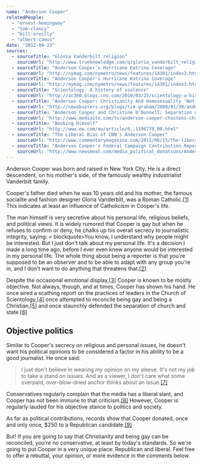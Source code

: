 ```yaml
---
name: "Anderson Cooper"
relatedPeople:
  - "ernest-hemingway"
  - "tom-clancy"
  - "bill-oreilly"
  - "albert-camus"
date: "2012-04-23"
sources:
  - sourceTitle: "Gloria Vanderbilt religion"
    sourceUrl: "http://www.trueknowledge.com/q/gloria_vanderbilt_religion"
  - sourceTitle: "Anderson Cooper's Hurricane Katrina Coverage"
    sourceUrl: "http://nymag.com/nymetro/news/features/14301/index3.html"
  - sourceTitle: "Anderson Cooper's Hurricane Katrina Coverage"
    sourceUrl: "http://nymag.com/nymetro/news/features/14301/index3.html"
  - sourceTitle: "Scientology: A history of violence"
    sourceUrl: "http://ac360.blogs.cnn.com/2010/03/25/scientology-a-history-of-violence/"
  - sourceTitle: "Anderson Cooper: Christianity And Homosexuality 'Not Mutually Exclusive."
    sourceUrl: "http://newsbusters.org/blogs/tim-graham/2009/01/30/anderson-cooper-christianity-homosexuality-not-mutually-exclusive"
  - sourceTitle: "Anderson Cooper and Christine O'Donnell: Separation of Church and State"
    sourceUrl: "http://www.mediaite.com/tv/anderson-cooper-chastens-christine-odonnell-over-church-and-state-flap/"
  - sourceTitle: "Booking Himself"
    sourceUrl: "http://www.ew.com/ew/article/0,,1196770,00.html"
  - sourceTitle: "The Liberal Bias of CNN's Anderson Cooper"
    sourceUrl: "http://www.commentarymagazine.com/2011/06/15/the-liberal-bias-of-cnn%E2%80%99s-anderson-cooper/"
  - sourceTitle: "Anderson Cooper's Federal Campaign Contribution Repor"
    sourceUrl: "http://www.newsmeat.com/media_political_donations/Anderson_Cooper.php"
---
```


Anderson Cooper was born and raised in New York City. He is a direct descendent, on his mother's side, of the famously wealthy industrialist Vanderbilt family.

Cooper's father died when he was 10 years old and his mother, the famous socialite and fashion designer Gloria Vanderbilt, was a Roman Catholic.<a class="source-citation" href="http://www.trueknowledge.com/q/gloria_vanderbilt_religion" title="Gloria Vanderbilt religion">[1]</a> This indicates at least an influence of Catholicism in Cooper's life.

The man himself is very secretive about his personal life, religious beliefs, and political views. It is widely rumored that Cooper is gay but when he refuses to confirm or deny, he chalks up his overall secrecy to journalistic integrity, saying:
<
blockquote>You know, I understand why people might be interested. But I just don't talk about my personal life. It's a decision I made a long time ago, before I ever even knew anyone would be interested in my personal life. The whole thing about being a reporter is that you're supposed to be an observer and to be able to adapt with any group you're in, and I don't want to do anything that threatens that.<a class="source-citation" href="http://nymag.com/nymetro/news/features/14301/index3.html" title="Anderson Cooper&apos;s Hurricane Katrina Coverage">[2]</a>

Despite the occasional emotional display,<a class="source-citation" href="http://nymag.com/nymetro/news/features/14301/index3.html" title="Anderson Cooper&apos;s Hurricane Katrina Coverage">[3]</a> Cooper is known to be mostly objective. Not always, though, and at times, Cooper has shown his hand. He once aired a scathing report on the practices of leaders in the Church of Scientology,<a class="source-citation" href="http://ac360.blogs.cnn.com/2010/03/25/scientology-a-history-of-violence/" title="Scientology: A history of violence">[4]</a> once attempted to reconcile being gay and being a Christian,<a class="source-citation" href="http://newsbusters.org/blogs/tim-graham/2009/01/30/anderson-cooper-christianity-homosexuality-not-mutually-exclusive" title="Anderson Cooper: Christianity And Homosexuality &apos;Not Mutually Exclusive.">[5]</a> and once staunchly defended the separation of church and state.<a class="source-citation" href="http://www.mediaite.com/tv/anderson-cooper-chastens-christine-odonnell-over-church-and-state-flap/" title="Anderson Cooper and Christine O&apos;Donnell: Separation of Church and State">[6]</a>

## Objective politics

Similar to Cooper's secrecy on religious and personal issues, he doesn't want his political opinions to be considered a factor in his ability to be a good journalist. He once said:

>I just don't believe in wearing my opinion on my sleeve. It's not my job to take a stand on issues. And as a viewer, I don't care what some overpaid, over-blow-dried anchor thinks about an issue.<a class="source-citation" href="http://www.ew.com/ew/article/0,,1196770,00.html" title="Booking Himself">[7]</a>

Conservatives regularly complain that the media has a liberal slant, and Cooper has not been immune to that criticism.<a class="source-citation" href="http://www.commentarymagazine.com/2011/06/15/the-liberal-bias-of-cnn%E2%80%99s-anderson-cooper/" title="The Liberal Bias of CNN&apos;s Anderson Cooper">[8]</a> However, Cooper is regularly lauded for his objective stance to politics and society.

As far as political contributions, records show that Cooper donated, once and only once, $250 to a Republican candidate.<a class="source-citation" href="http://www.newsmeat.com/media_political_donations/Anderson_Cooper.php" title="Anderson Cooper&apos;s Federal Campaign Contribution Repor">[9]</a>

But! If you are going to say that Christianity and being gay can be reconciled, you're no conservative, at least by today's standards. So we're going to put Cooper in a very unique place: Republican and liberal. Feel free to offer a rebuttal, your opinion, or more evidence in the comments below.